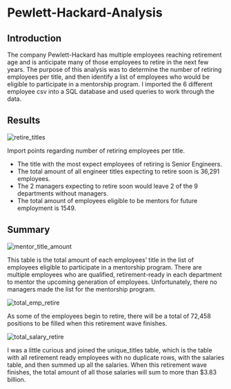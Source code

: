 # Pewlett-Hackard-Analysis
## Introduction
The company Pewlett-Hackard has multiple employees reaching retirement age and is anticipate many of those employees to retire in the next few years. The purpose of this analysis was to determine the number of retiring employees per title, and then identify a list of employees who would be eligible to participate in a mentorship program. I imported the 6 different employee csv into a SQL database and used queries to work through the data.
## Results
![retire_titles](https://user-images.githubusercontent.com/56700719/153760145-a0c51005-b558-4ce5-8685-3169591f5e77.JPG) 
 
 Import points regarding number of retiring employees per title.
- The title with the most expect employees of retiring is Senior Engineers.
- The total amount of all engineer titles expecting to retire soon is 36,291 employees.
- The 2 managers expecting to retire soon would leave 2 of the 9 departments without managers.
- The total amount of employees eligible to be mentors for future employment is 1549.
## Summary
![mentor_title_amount](https://user-images.githubusercontent.com/56700719/153760182-8bc9cc03-860d-41ea-8866-12e493cae076.JPG)

This table is the total amount of each employees’ title in the list of employees eligible to participate in a mentorship program. There are multiple employees who are qualified, retirement-ready in each department to mentor the upcoming generation of employees. Unfortunately, there no managers made the list for the mentorship program.

![total_emp_retire](https://user-images.githubusercontent.com/56700719/153760202-84ae901d-f6c8-438f-ba0f-1c46baed771d.JPG)

As some of the employees begin to retire, there will be a total of 72,458 positions to be filled when this retirement wave finishes.

![total_salary_retire](https://user-images.githubusercontent.com/56700719/153760225-825684e9-e012-4a54-a990-f159d30b1c2b.JPG)

I was a little curious and joined the unique_titles table, which is the table with all retirement ready employees with no duplicate rows, with the salaries table, and then summed up all the salaries. When this retirement wave finishes, the total amount of all those salaries will sum to more than $3.83 billion.
